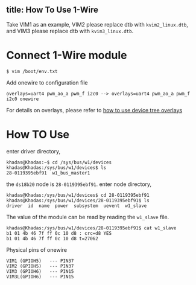 title: How To Use 1-Wire
---

Take VIM1 as an example, VIM2 please replace dtb with `kvim2_linux.dtb`, and VIM3 please replace dtb with `kvim3_linux.dtb`.

# Connect 1-Wire module

```shell
$ vim /boot/env.txt
```

Add onewire to configuration file

```shell
overlays=uart4 pwm_ao_a pwm_f i2c0 --> overlays=uart4 pwm_ao_a pwm_f i2c0 onewire
```

For details on overlays, please refer to [how to use device tree overlays](/vim1/HowToUseDeviceTreeOverlay.html)

# How TO Use 

enter driver directory,

```shell
khadas@Khadas:~$ cd /sys/bus/w1/devices
khadas@Khadas:/sys/bus/w1/devices$ ls
28-0119395ebf91  w1_bus_master1
```
the `ds18b20` node is `28-0119395ebf91`. enter node directory,

```shell
khadas@Khadas:/sys/bus/w1/devices$ cd 28-0119395ebf91
khadas@Khadas:/sys/bus/w1/devices/28-0119395ebf91$ ls
driver  id  name  power  subsystem  uevent  w1_slave
```

The value of the module can be read by reading the `w1_slave` file.

```shell
khadas@Khadas:/sys/bus/w1/devices/28-0119395ebf91$ cat w1_slave 
b1 01 4b 46 7f ff 0c 10 d8 : crc=d8 YES
b1 01 4b 46 7f ff 0c 10 d8 t=27062
```

Physical pins of onewire

```
VIM1 (GPIOH5)   --- PIN37
VIM2 (GPIOH5)   --- PIN37
VIM3 (GPIOH6)   --- PIN15
VIM3L(GPIOH6)   --- PIN15
```


